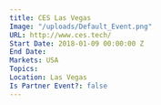 ```yaml
---
title: CES Las Vegas
Image: "/uploads/Default_Event.png"
URL: http://www.ces.tech/
Start Date: 2018-01-09 00:00:00 Z
End Date: 
Markets: USA
Topics: 
Location: Las Vegas
Is Partner Event?: false
---
```


